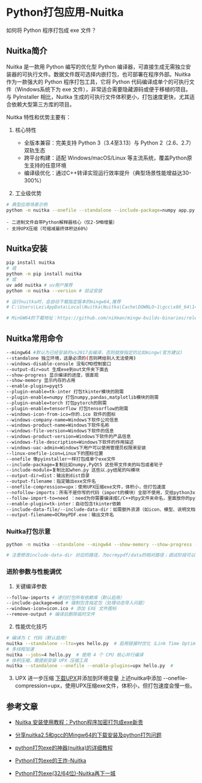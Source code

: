 # Python打包应用-Nuitka

如何将 Python 程序打包成 exe 文件？

## Nuitka简介
Nuitka 是一款用 Python 编写的优化型 Python 编译器，可直接生成无需独立安装器的可执行文件。数据文件既可选择内嵌打包，也可部署在程序外部。Nuitka 作为一款强大的 Python 程序打包工具，它将 Python 代码编译成单个的可执行文件（Windows系统下为 exe 文件），非常适合需要隐藏源码或便于移植的项目。与 PyInstaller 相比，Nuitka 生成的可执行文件体积更小，打包速度更快，尤其适合依赖大型第三方库的项目。

Nuitka 特性和优势主要有：
1. 核心特性
	- 全版本兼容：完美支持 Python 3（3.4至3.13）与 Python 2（2.6、2.7）双轨生态
	- 跨平台构建：适配 Windows/macOS/Linux 等主流系统，覆盖Python原生支持的任意环境
	- 编译级优化：通过C++转译实现运行效率提升（典型场景性能增益达30-300%）

2. 工业级优势
```bash
# 典型应用场景示例 
python -m nuitka --onefile --standalone --include-package=numpy app.py  # 生成含科学计算依赖的独立可执行文件
```
	- 二进制文件自带Python解释器核心（仅2-5MB增量）
	- 支持UPX压缩（可缩减最终体积达60%）


## Nuitka安装 
```bash
pip install nuitka  
# 或 
python -m pip install nuitka  
# 或 
uv add nuitka # uv用户推荐
python -m nuitka --version # 验证安装

# 运行nuitka时，会自动下载指定版本的mingw64,推荐
# C:\Users\Lei\AppData\Local\Nuitka\Nuitka\Cache\DOWNLO~1\gcc\x86_64\14.2.0posix-19.1.1-12.0.0-msvcrt-r2\mingw64\bin\

# MinGW64的下载地址：https://github.com/niXman/mingw-builds-binaries/releases，win10以上系统一般选择x86_64-14.2.0-release-win32-seh-ucrt-rt_v12-rev2.7z，解压到某个目录并将bin目录添加到环境变量里就算安装完成了
```
## Nuitka常用命令

```bash
--mingw64 #默认为已经安装的vs2017去编译，否则就按指定的比如mingw(官方建议)
--standalone 独立环境，这是必须的(否则拷给别人无法使用)
--windows-disable-console 没有CMD控制窗口
--output-dir=out 生成exe到out文件夹下面去
--show-progress 显示编译的进度，很直观
--show-memory 显示内存的占用
--enable-plugin=pyqt5
--plugin-enable=tk-inter 打包tkinter模块的刚需
--plugin-enable=numpy 打包numpy,pandas,matplotlib模块的刚需
--plugin-enable=torch 打包pytorch的刚需
--plugin-enable=tensorflow 打包tensorflow的刚需
--windows-icon-from-ico=你的.ico 软件的图标
--windows-company-name=Windows下软件公司信息
--windows-product-name=Windows下软件名称
--windows-file-version=Windows下软件的信息
--windows-product-version=Windows下软件的产品信息
--windows-file-description=Windows下软件的作用描述
--windows-uac-admin=Windows下用户可以使用管理员权限来安装
--linux-onefile-icon=Linux下的图标位置
--onefile 像pyinstaller一样打包成单个exe文件
--include-package=复制比如numpy,PyQt5 这些带文件夹的叫包或者轮子
--include-module=复制比如when.py 这些以.py结尾的叫模块
--output-dir=dist：输出到dist目录
--output-filename：指定输出exe文件名
--onefile-compression=upx：使用UPX压缩exe文件，体积小，但打包速度
--nofollow-imports：所有不是你写的代码（import的模块）全部不使用，交给python3x.dll执行
--follow-import-to=need ：need为你需要编译成C/C++的py文件夹命名，里面放你的py文件或者文件夹
--enable-plugin=tk-inter：自动包含tkinter依赖
--include-data-file/--include-data-dir：如需额外资源（如icon、模型、说明文档等）可用
--output-filename=OCRmyPDF.exe：输出文件名
```
### Nuitka打包示意
```bash
python -m nuitka --standalone --mingw64 --show-memory --show-progress --show-scons --nofollow-imports --windows-disable-console --windows-icon-from-ico=app_icon.ico --output-dir=dist --enable-plugin=tk-inter --follow-import-to=OCRmyPDF --include-data-file=app_icon.ico=app_icon.ico --include-data-dir=.venv/Lib/site-packages/ocrmypdf/data=ocrmypdf/data --include-package=ocrmypdf,pdfminer,pikepdf  --output-filename=OCRmyPDF.exe OCRmyPDF/main.py

# 注意修改include-data-dir 对应的路径，为ocrmypdf/data的相对路径；调试阶段可以去掉--windows-disable-console。

```


### 进阶参数与性能调优
1. 关键编译参数
```bash
--follow-imports # 递归打包所有依赖库（默认启用）
--include-package=mod # 强制包含指定包（处理动态导入问题）
--windows-icon=icon.ico	# 添加 EXE 文件图标
--remove-output	# 编译后删除临时文件
```

2. 性能优化技巧
```bash
# 编译为 C 代码（默认启用）
nuitka --standalone --lto=yes hello.py  # 启用链接时优化（Link Time Optimization）
# 多线程加速
nuitka --jobs=4 hello.py  # 使用 4 个 CPU 核心并行编译 
# 体积压缩，需提前安装 UPX 压缩工具
nuitka --standalone --onefile --enable-plugins=upx hello.py  #  
```
3. UPX 进一步压缩
[下载UPX](https://github.com/upx/upx/releases)并添加到环境变量
上述nuitka中添加 --onefile-compression=upx，使用UPX压缩exe文件，体积小，但打包速度会慢一些。

## 参考文章
- [Nuitka 安装使用教程：Python程序加密打包成exe新贵](https://mp.weixin.qq.com/s/XWhX4Hw2LFPvBLPOJy5UGw)

- [分享nuitka2.5和gcc的Mingw64的下载安装及python打包问题](https://www.bilibili.com/opus/1004021680028254247)

- [python打包exe的神器(nuitka)的详细教程](https://mp.weixin.qq.com/s/EYFwUmsJoYbccIl5lwRCvw)

- [Python打包exe的王炸-Nuitka](https://zhuanlan.zhihu.com/p/133303836?share_code=DFH2hv4wZRIW&utm_psn=1913709014929354778)

- [Python打包exe(32/64位)-Nuitka再下一城](https://zhuanlan.zhihu.com/p/141810934?share_code=4y5S9rAqSYVc&utm_psn=1913707335827817074)

